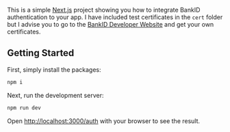 This is a simple [Next.js](https://nextjs.org/) project showing you how to integrate BankID authentication to your app. I have included test certificates in the `cert` folder but I advise you to go to the [BankID Developer Website](https://developers.bankid.com/) and get your own certificates. 

## Getting Started

First, simply install the packages:

```bash
npm i
```

Next, run the development server:

```bash
npm run dev
```

Open [http://localhost:3000/auth](http://localhost:3000/auth) with your browser to see the result.


